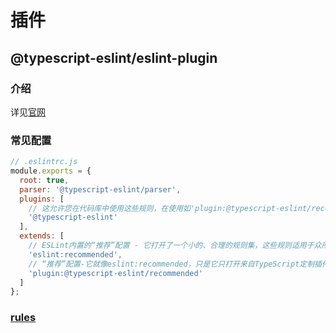 # 插件

## @typescript-eslint/eslint-plugin

### 介绍

详见[官网](https://typescript-eslint.io/docs/)

### 常见配置

```js
// .eslintrc.js
module.exports = {
  root: true,
  parser: '@typescript-eslint/parser',
  plugins: [
    // 这允许您在代码库中使用这些规则，在使用如'plugin:@typescript-eslint/recommended'时可忽略
    '@typescript-eslint'
  ],
  extends: [
    // ESLint内置的“推荐”配置 - 它打开了一个小的、合理的规则集，这些规则适用于众所周知的最佳实践。
    'eslint:recommended',
    // “推荐”配置-它就像eslint:recommended，只是它只打开来自TypeScript定制插件的规则。
    'plugin:@typescript-eslint/recommended'
  ]
};
```

### [rules](https://typescript-eslint.io/rules/)
